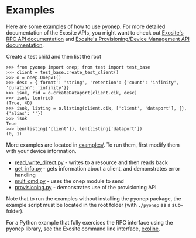Examples
========

Here are some examples of how to use pyonep. For more detailed documentation of the Exosite
APIs, you might want to check out [Exosite's RPC API documentation](https://github.com/exosite/docs/tree/master/rpc)
and [Exosite's Provisioning/Device Management API documentation](https://github.com/exosite/docs/tree/master/provision).

Create a test child and then list the root

    >>> from pyonep import onep; from test import test_base
    >>> client = test_base.create_test_client()
    >>> o = onep.OnepV1()
    >>> desc = {'format': 'string', 'retention': {'count': 'infinity', 'duration': 'infinity'}}
    >>> isok, rid = o.createDataport(client.cik, desc)
    >>> isok, len(rid)
    (True, 40)
    >>> isok, listing = o.listing(client.cik, ['client', 'dataport'], {}, {'alias': ''})
    >>> isok
    True
    >>> len(listing['client']), len(listing['dataport'])
    (0, 1)


More examples are located in [examples/](examples). To run them, first modify them with your
device information.

* [read_write_direct.py](https://github.com/exosite-labs/pyonep/blob/master/examples/read_write_direct.py) - writes to a resource and then reads back
* [get_info.py](https://github.com/exosite-labs/pyonep/blob/master/examples/get_info.py) - gets information about a client, and demonstrates error handling
* [mult_cmd.py](https://github.com/exosite-labs/pyonep/blob/master/examples/mult_cmd.py) - uses the onep module to send
* [provisioning.py](https://github.com/exosite-labs/pyonep/blob/master/examples/provisioning.py) - demonstrates use of the provisioning API

Note that to run the examples without installing the pyonep package, the
example script must be located in the root folder (with `./pyonep` as a
sub-folder).

For a Python example that fully exercises the RPC interface using the pyonep
library, see the Exosite command line interface, [exoline](http://github.com/exosite/exoline).
